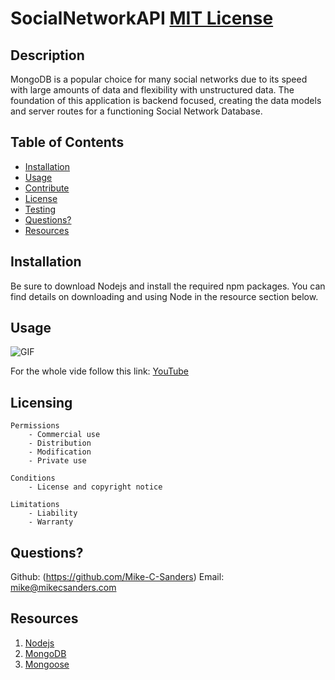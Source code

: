 # SocialNetworkAPI [MIT License](https://github.com/git/git-scm.com/blob/main/MIT-LICENSE.txt)

## Description

MongoDB is a popular choice for many social networks due to its speed with large amounts of data and flexibility with unstructured data. The foundation of this application is backend focused, creating the data models and server routes for a functioning Social Network Database.

## Table of Contents
    
- [Installation](#installation)
- [Usage](#usage)
- [Contribute](#Contribute)
- [License](#license)
- [Testing](#testing)
- [Questions?](#questions?)
- [Resources](#resources)

## Installation

Be sure to download Nodejs and install the required npm packages. You can find details on downloading and using Node in the resource section below.

## Usage

![GIF](./GIF/example.gif)

For the whole vide follow this link: [YouTube](https://youtu.be/5F7nkgKVZHs)

## Licensing


    Permissions
        - Commercial use
        - Distribution
        - Modification
        - Private use

    Conditions
        - License and copyright notice

    Limitations
        - Liability
        - Warranty

## Questions?

Github: (https://github.com/Mike-C-Sanders)
Email: mike@mikecsanders.com

## Resources

1. [Nodejs](https://nodejs.org/en/)
2. [MongoDB](https://www.mongodb.com/docs/?_ga=2.49379814.1739726117.1651553042-1023645175.1649742750&_gac=1.49024596.1651553042.CjwKCAjwgr6TBhAGEiwA3aVuIXoBykXZbfBUjmK9xhY1U2dtjp8SGWcltE2j0GPh8-yz8NjRu_nhNxoCEIkQAvD_BwE)
3. [Mongoose](https://mongoosejs.com/docs/guide.html)